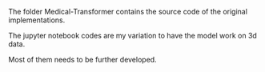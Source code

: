 The folder Medical-Transformer contains the source code of the original implementations.

The jupyter notebook codes are my variation to have the model work on 3d data.

Most of them needs to be further developed.
